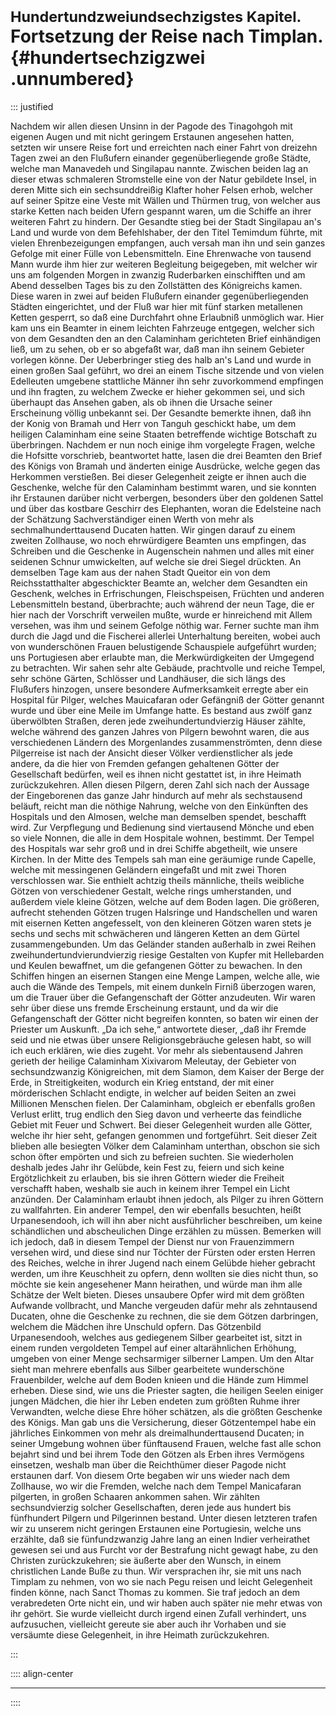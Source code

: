 # <small>Hundertundzweiundsechzigstes Kapitel.</small><br />Fortsetzung der Reise nach Timplan.{#hundertsechzigzwei .unnumbered}

::: justified

Nachdem wir allen diesen Unsinn in der Pagode des Tinagohgoh mit eigenen Augen
und mit nicht geringem Erstaunen angesehen hatten, setzten wir unsere Reise fort
und erreichten nach einer Fahrt von dreizehn Tagen zwei an den Flußufern
einander gegenüberliegende große Städte, welche man Manavedeh und Singilapau
nannte. Zwischen beiden lag an dieser etwas schmaleren Stromstelle eine von der
Natur gebildete Insel, in deren Mitte sich ein sechsunddreißig Klafter hoher
Felsen erhob, welcher auf seiner Spitze eine Veste mit Wällen und Thürmen trug,
von welcher aus starke Ketten nach beiden Ufern gespannt waren, um die Schiffe
an ihrer weiteren Fahrt zu hindern. Der Gesandte stieg bei der Stadt Singilapau
an's Land und wurde von dem Befehlshaber, der den Titel Temimdum führte, mit
vielen Ehrenbezeigungen empfangen, auch versah man ihn und sein ganzes Gefolge
mit einer Fülle von Lebensmitteln. Eine Ehrenwache von tausend Mann wurde ihm
hier zur weiteren Begleitung beigegeben, mit welcher wir uns am folgenden Morgen
in zwanzig Ruderbarken einschifften und am Abend desselben Tages bis zu den
Zollstätten des Königreichs kamen. Diese waren in zwei auf beiden Flußufern
einander gegenüberliegenden Städten eingerichtet, und der Fluß war hier mit fünf
starken metallenen Ketten gesperrt, so daß eine Durchfahrt ohne Erlaubniß
unmöglich war. Hier kam uns ein Beamter in einem leichten Fahrzeuge entgegen,
welcher sich von dem Gesandten den an den Calaminham gerichteten Brief
einhändigen ließ, um zu sehen, ob er so abgefaßt war, daß man ihn seinem
Gebieter vorlegen könne. Der Ueberbringer stieg des halb an's Land und wurde in
einen großen Saal geführt, wo drei an einem Tische sitzende und von vielen
Edelleuten umgebene stattliche Männer ihn sehr zuvorkommend empfingen und ihn
fragten, zu welchem Zwecke er hieher gekommen sei, und sich überhaupt das
Ansehen gaben, als ob ihnen die Ursache seiner Erscheinung völlig unbekannt sei.
Der Gesandte bemerkte ihnen, daß ihn der Konig von Bramah und Herr von Tanguh
geschickt habe, um dem heiligen Calaminham eine seine Staaten betreffende
wichtige Botschaft zu überbringen. Nachdem er nun noch einige ihm vorgelegte
Fragen, welche die Hofsitte vorschrieb, beantwortet hatte, lasen die drei
Beamten den Brief des Königs von Bramah und änderten einige Ausdrücke, welche
gegen das Herkommen verstießen. Bei dieser Gelegenheit zeigte er ihnen auch die
Geschenke, welche für den Calaminham bestimmt waren, und sie konnten ihr
Erstaunen darüber nicht verbergen, besonders über den goldenen Sattel und über
das kostbare Geschirr des Elephanten, woran die Edelsteine nach der Schätzung
Sachverständiger einen Werth von mehr als sechmalhunderttausend Ducaten hatten.
Wir gingen darauf zu einem zweiten Zollhause, wo noch ehrwürdigere Beamten uns
empfingen, das Schreiben und die Geschenke in Augenschein nahmen und alles mit
einer seidenen Schnur umwickelten, auf welche sie drei Siegel drückten. An
demselben Tage kam aus der nahen Stadt Queitor ein von dem Reichsstatthalter
abgeschickter Beamte an, welcher dem Gesandten ein Geschenk, welches in
Erfrischungen, Fleischspeisen, Früchten und anderen Lebensmitteln bestand,
überbrachte; auch während der neun Tage, die er hier nach der Vorschrift
verweilen mußte, wurde er hinreichend mit Allem versehen, was ihm und seinem
Gefolge nöthig war. Ferner suchte man ihm durch die Jagd und die Fischerei
allerlei Unterhaltung bereiten, wobei auch von wunderschönen Frauen belustigende
Schauspiele aufgeführt wurden; uns Portugiesen aber erlaubte man, die
Merkwürdigkeiten der Umgegend zu betrachten. Wir sahen sehr alte Gebäude,
prachtvolle und reiche Tempel, sehr schöne Gärten, Schlösser und Landhäuser, die
sich längs des Flußufers hinzogen, unsere besondere Aufmerksamkeit erregte aber
ein Hospital für Pilger, welches Mauicafaran oder Gefängniß der Götter genannt
wurde und über eine Meile im Umfange hatte. Es bestand aus zwölf ganz
überwölbten Straßen, deren jede zweihundertundvierzig Häuser zählte, welche
während des ganzen Jahres von Pilgern bewohnt waren, die aus verschiedenen
Ländern des Morgenlandes zusammenströmten, denn diese Pilgerreise ist nach der
Ansicht dieser Völker verdienstlicher als jede andere, da die hier von Fremden
gefangen gehaltenen Götter der Gesellschaft bedürfen, weil es ihnen nicht
gestattet ist, in ihre Heimath zurückzukehren. Allen diesen Pilgern, deren Zahl
sich nach der Aussage der Eingeborenen das ganze Jahr hindurch auf mehr als
sechstausend beläuft, reicht man die nöthige Nahrung, welche von den Einkünften
des Hospitals und den Almosen, welche man demselben spendet, beschafft wird. Zur
Verpflegung und Bedienung sind viertausend Mönche und eben so viele Nonnen, die
alle in dem Hospitale wohnen, bestimmt. Der Tempel des Hospitals war sehr groß
und in drei Schiffe abgetheilt, wie unsere Kirchen. In der Mitte des Tempels sah
man eine geräumige runde Capelle, welche mit messingenen Geländern eingefaßt und
mit zwei Thoren verschlossen war. Sie enthielt achtzig theils männliche, theils
weibliche Götzen von verschiedener Gestalt, welche rings umherstanden, und
außerdem viele kleine Götzen, welche auf dem Boden lagen. Die größeren, aufrecht
stehenden Götzen trugen Halsringe und Handschellen und waren mit eisernen Ketten
angefesselt, von den kleineren Götzen waren stets je sechs und sechs mit
schwächeren und längeren Ketten an dem Gürtel zusammengebunden. Um das Geländer
standen außerhalb in zwei Reihen zweihundertundvierundvierzig riesige Gestalten
von Kupfer mit Hellebarden und Keulen bewaffnet, um die gefangenen Götter zu
bewachen. In den Schiffen hingen an eisernen Stangen eine Menge Lampen, welche
alle, wie auch die Wände des Tempels, mit einem dunkeln Firniß überzogen waren,
um die Trauer über die Gefangenschaft der Götter anzudeuten. Wir waren sehr über
diese uns fremde Erscheinung erstaunt, und da wir die Gefangenschaft der Götter
nicht begreifen konnten, so baten wir einen der Priester um Auskunft. „Da ich
sehe,“ antwortete dieser, „daß ihr Fremde seid und nie etwas über unsere
Religionsgebräuche gelesen habt, so will ich euch erklären, wie dies zugeht. Vor
mehr als siebentausend Jahren gerieth der heilige Calaminham Xixivarom Meleutay,
der Gebieter von sechsundzwanzig Königreichen, mit dem Siamon, dem Kaiser der
Berge der Erde, in Streitigkeiten, wodurch ein Krieg entstand, der mit einer
mörderischen Schlacht endigte, in welcher auf beiden Seiten an zwei Millionen
Menschen fielen. Der Calaminham, obgleich er ebenfalls großen Verlust erlitt,
trug endlich den Sieg davon und verheerte das feindliche Gebiet mit Feuer und
Schwert. Bei dieser Gelegenheit wurden alle Götter, welche ihr hier seht,
gefangen genommen und fortgeführt. Seit dieser Zeit blieben alle besiegten
Völker dem Calaminham unterthan, obschon sie sich schon öfter empörten und sich
zu befreien suchten. Sie wiederholen deshalb jedes Jahr ihr Gelübde, kein Fest
zu, feiern und sich keine Ergötzlichkeit zu erlauben, bis sie ihren Göttern
wieder die Freiheit verschafft haben, weshalb sie auch in keinem ihrer Tempel
ein Licht anzünden. Der Calaminham erlaubt ihnen jedoch, als Pilger zu ihren
Göttern zu wallfahrten. Ein anderer Tempel, den wir ebenfalls besuchten, heißt
Urpanesendooh, ich will ihn aber nicht ausführlicher beschreiben, um keine
schändlichen und abscheulichen Dinge erzählen zu müssen. Bemerken will ich
jedoch, daß in diesem Tempel der Dienst nur von Frauenzimmern versehen wird, und
diese sind nur Töchter der Fürsten oder ersten Herren des Reiches, welche in
ihrer Jugend nach einem Gelübde hieher gebracht werden, um ihre Keuschheit zu
opfern, denn wollten sie dies nicht thun, so möchte sie kein angesehener Mann
heirathen, und würde man ihm alle Schätze der Welt bieten. Dieses unsaubere
Opfer wird mit dem größten Aufwande vollbracht, und Manche vergeuden dafür mehr
als zehntausend Ducaten, ohne die Geschenke zu rechnen, die sie dem Götzen
darbringen, welchem die Mädchen ihre Unschuld opfern. Das Götzenbild
Urpanesendooh, welches aus gediegenem Silber gearbeitet ist, sitzt in einem
runden vergoldeten Tempel auf einer altarähnlichen Erhöhung, umgeben von einer
Menge sechsarmiger silberner Lampen. Um den Altar sieht man mehrere ebenfalls
aus Silber gearbeitete wunderschöne Frauenbilder, welche auf dem Boden knieen
und die Hände zum Himmel erheben. Diese sind, wie uns die Priester sagten, die
heiligen Seelen einiger jungen Mädchen, die hier ihr Leben endeten zum größten
Ruhme ihrer Verwandten, welche diese Ehre höher schätzen, als die größten
Geschenke des Königs. Man gab uns die Versicherung, dieser Götzentempel habe ein
jährliches Einkommen von mehr als dreimalhunderttausend Ducaten; in seiner
Umgebung wohnen über fünftausend Frauen, welche fast alle schon bejahrt sind und
bei ihrem Tode den Götzen als Erben ihres Vermögens einsetzen, weshalb man über
die Reichthümer dieser Pagode nicht erstaunen darf. Von diesem Orte begaben wir
uns wieder nach dem Zollhause, wo wir die Fremden, welche nach dem Tempel
Manicafaran pilgerten, in großen Schaaren ankommen sahen. Wir zählten
sechsundvierzig solcher Gesellschaften, deren jede aus hundert bis fünfhundert
Pilgern und Pilgerinnen bestand. Unter diesen letzteren trafen wir zu unserem
nicht geringen Erstaunen eine Portugiesin, welche uns erzählte, daß sie
fünfundzwanzig Jahre lang an einen Indier verheirathet gewesen sei und aus
Furcht vor der Bestrafung nicht gewagt habe, zu den Christen zurückzukehren; sie
äußerte aber den Wunsch, in einem christlichen Lande Buße zu thun. Wir
versprachen ihr, sie mit uns nach Timplam zu nehmen, von wo sie nach Pegu reisen
und leicht Gelegenheit finden könne, nach Sanct Thomas zu kommen. Sie traf
jedoch an dem verabredeten Orte nicht ein, und wir haben auch später nie mehr
etwas von ihr gehört. Sie wurde vielleicht durch irgend einen Zufall verhindert,
uns aufzusuchen, vielleicht gereute sie aber auch ihr Vorhaben und sie versäumte
diese Gelegenheit, in ihre Heimath zurückzukehren. 

:::

:::: align-center
****
::::

